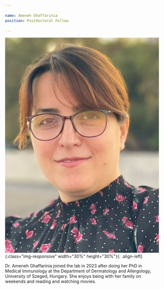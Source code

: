 ```yaml
---

name: Ameneh Ghaffarinia
position: Postdoctoral Fellow

---
```


![image-left](../assets/images/Ameneh.jpg){:class="img-responsive" width="30%" height="30%"}{: .align-left}

<p>Dr. Ameneh Ghaffarinia joined the lab in 2023 after doing her PhD in Medical Immunology at the Department of Dermatology and Allergology, University of Szeged, Hungary. She enjoys being with her family on weekends and reading and watching movies.</p>
